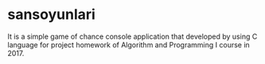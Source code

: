 # sansoyunlari
It is a simple game of chance console application that developed by using C language for project homework of Algorithm and Programming I course in 2017.
